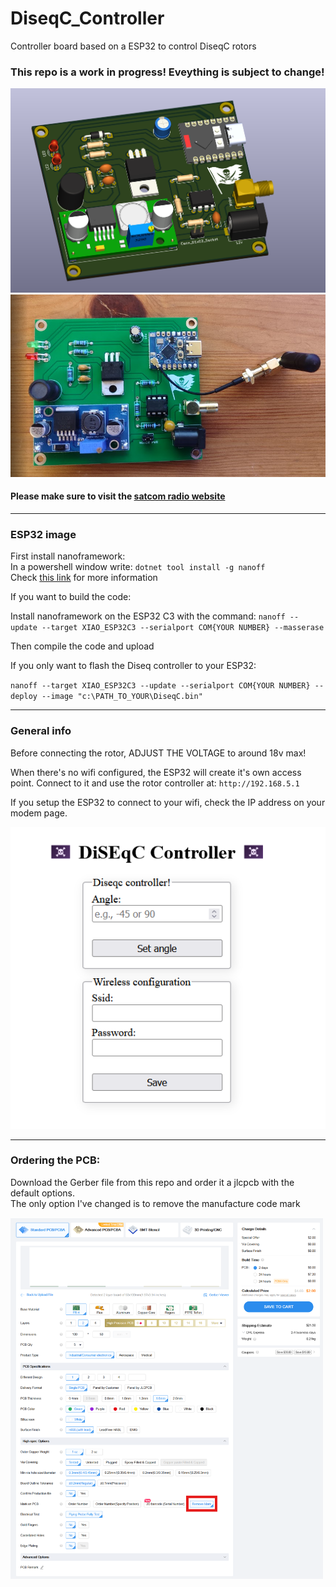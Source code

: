 # DiseqC_Controller
Controller board based on a ESP32 to control DiseqC rotors

### This repo is a work in progress! Eveything is subject to change!

<img src="./img/render.png" alt="render" width="600"/>

<img src="./img/built.png" alt="built" width="600"/>

#### Please make sure to visit the [satcom radio website](https://satcomradio.github.io/)


----

### ESP32 image

First install nanoframework:  
In a powershell window write: `dotnet tool install -g nanoff`  
Check [this link](https://github.com/nanoframework/nanoFirmwareFlasher) for more information

If you want to build the code:  

Install nanoframework on the ESP32 C3 with the command:
`nanoff --update --target XIAO_ESP32C3 --serialport COM{YOUR NUMBER} --masserase`  

Then compile the code and upload  

If you only want to flash the Diseq controller to your ESP32:  

`nanoff --target XIAO_ESP32C3 --update --serialport COM{YOUR NUMBER} --deploy --image "c:\PATH_TO_YOUR\DiseqC.bin"`  

----

### General info

Before connecting the rotor, ADJUST THE VOLTAGE to around 18v max!

When there's no wifi configured, the ESP32 will create it's own access point. Connect to it and use the rotor controller at:
`http://192.168.5.1`

If you setup the ESP32 to connect to your wifi, check the IP address on your modem page.

<img src="./img/website.png" alt="website" width="600"/>

----

### Ordering the PCB:

Download the Gerber file from this repo and order it a jlcpcb with the default options.  
The only option I've changed is to remove the manufacture code mark

<img src="./img/jlcpcb.png" alt="jlcpcb" width="500"/>